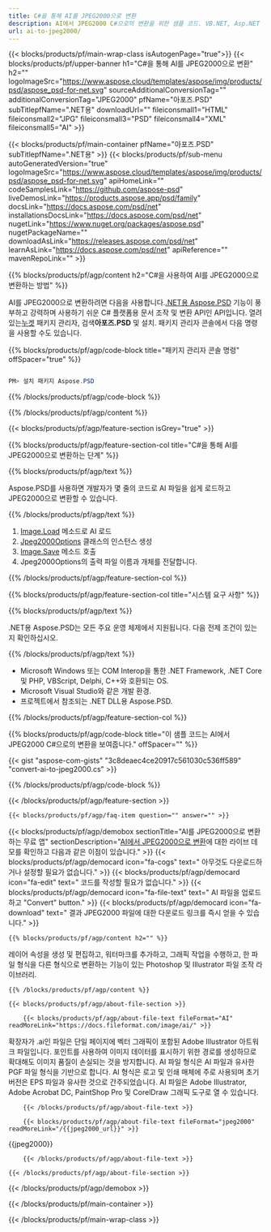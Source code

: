```yaml
---
title: C#을 통해 AI를 JPEG2000으로 변환
description: AI에서 JPEG2000 C#으로의 변환을 위한 샘플 코드. VB.NET, Asp.NET 또는 모든 .NET 기반 응용 프로그램 내에서 배치 AI 파일을 JPEG2000으로 변환하는 API 예제 코드를 사용합니다.
url: ai-to-jpeg2000/
---
```


{{< blocks/products/pf/main-wrap-class isAutogenPage="true">}}
{{< blocks/products/pf/upper-banner h1="C#을 통해 AI를 JPEG2000으로 변환" h2="" logoImageSrc="https://www.aspose.cloud/templates/aspose/img/products/psd/aspose_psd-for-net.svg" sourceAdditionalConversionTag="" additionalConversionTag="JPEG2000" pfName="아포즈.PSD" subTitlepfName=".NET용" downloadUrl="" fileiconsmall1="HTML" fileiconsmall2="JPG" fileiconsmall3="PSD" fileiconsmall4="XML" fileiconsmall5="AI" >}}

{{< blocks/products/pf/main-container pfName="아포즈.PSD" subTitlepfName=".NET용" >}}
{{< blocks/products/pf/sub-menu autoGeneratedVersion="true" logoImageSrc="https://www.aspose.cloud/templates/aspose/img/products/psd/aspose_psd-for-net.svg" apiHomeLink="" codeSamplesLink="https://github.com/aspose-psd" liveDemosLink="https://products.aspose.app/psd/family" docsLink="https://docs.aspose.com/psd/net" installationsDocsLink="https://docs.aspose.com/psd/net" nugetLink="https://www.nuget.org/packages/aspose.psd" nugetPackageName="" downloadAsLink="https://releases.aspose.com/psd/net" learnAsLink="https://docs.aspose.com/psd/net" apiReference="" mavenRepoLink="" >}}

{{% blocks/products/pf/agp/content h2="C#을 사용하여 AI를 JPEG2000으로 변환하는 방법" %}}

AI를 JPEG2000으로 변환하려면 다음을 사용합니다.<a href="/psd/{{< lang-code >}}net">.NET용 Aspose.PSD</a> 기능이 풍부하고 강력하며 사용하기 쉬운 C# 플랫폼용 문서 조작 및 변환 API인 API입니다. 열려 있는<a href="https://www.nuget.org/packages/aspose.psd">누겟</a> 패키지 관리자, 검색<b>아포즈.PSD</b> 및 설치. 패키지 관리자 콘솔에서 다음 명령을 사용할 수도 있습니다.

{{% blocks/products/pf/agp/code-block title="패키지 관리자 콘솔 명령" offSpacer="true" %}}

```cs

PM> 설치 패키지 Aspose.PSD

```

{{% /blocks/products/pf/agp/code-block %}}

{{% /blocks/products/pf/agp/content %}}

{{< blocks/products/pf/agp/feature-section isGrey="true" >}}

{{% blocks/products/pf/agp/feature-section-col title="C#을 통해 AI를 JPEG2000으로 변환하는 단계" %}}

{{% blocks/products/pf/agp/text %}}

 Aspose.PSD를 사용하면 개발자가 몇 줄의 코드로 AI 파일을 쉽게 로드하고 JPEG2000으로 변환할 수 있습니다.

{{% /blocks/products/pf/agp/text %}}

1. [Image.Load](https://apireference.aspose.com/psd/net/aspose.psd/image/methods/load/index) 메소드로 AI 로드
1. [Jpeg2000Options](https://apireference.aspose.com/psd/net/aspose.psd.imageoptions/Jpeg2000Options) 클래스의 인스턴스 생성
1. [Image.Save](https://apireference.aspose.com/psd/net/aspose.psd/image/methods/save/index) 메소드 호출
1. Jpeg2000Options의 출력 파일 이름과 개체를 전달합니다.

{{% /blocks/products/pf/agp/feature-section-col %}}

{{% blocks/products/pf/agp/feature-section-col title="시스템 요구 사항" %}}

{{% blocks/products/pf/agp/text %}}

 .NET용 Aspose.PSD는 모든 주요 운영 체제에서 지원됩니다. 다음 전제 조건이 있는지 확인하십시오.

{{% /blocks/products/pf/agp/text %}}

- Microsoft Windows 또는 COM Interop을 통한 .NET Framework, .NET Core 및 PHP, VBScript, Delphi, C++와 호환되는 OS.
- Microsoft Visual Studio와 같은 개발 환경.
- 프로젝트에서 참조되는 .NET DLL용 Aspose.PSD.

{{% /blocks/products/pf/agp/feature-section-col %}}

{{% blocks/products/pf/agp/code-block title="이 샘플 코드는 AI에서 JPEG2000 C#으로의 변환을 보여줍니다." offSpacer="" %}}

{{< gist "aspose-com-gists" "3c8deaec4ce20917c561030c536ff589" "convert-ai-to-jpeg2000.cs" >}}

{{% /blocks/products/pf/agp/code-block %}}

{{< /blocks/products/pf/agp/feature-section >}}

    {{< blocks/products/pf/agp/faq-item question="" answer="" >}}
 

<!-- aboutfile Starts -->

{{< blocks/products/pf/agp/demobox sectionTitle="AI를 JPEG2000으로 변환하는 무료 앱" sectionDescription="[AI에서 JPEG2000으로 변환](https://products.aspose.app/psd/conversion/ai-to-jpeg2000)에 대한 라이브 데모를 확인하고 다음과 같은 이점이 있습니다." >}}
        {{< blocks/products/pf/agp/democard icon="fa-cogs" text=" 아무것도 다운로드하거나 설정할 필요가 없습니다." >}}
        {{< blocks/products/pf/agp/democard icon="fa-edit" text=" 코드를 작성할 필요가 없습니다." >}}
        {{< blocks/products/pf/agp/democard icon="fa-file-text" text=" AI 파일을 업로드하고 \"Convert\" button." >}}
        {{< blocks/products/pf/agp/democard icon="fa-download" text=" 결과 JPEG2000 파일에 대한 다운로드 링크를 즉시 얻을 수 있습니다." >}}

    {{% blocks/products/pf/agp/content h2="" %}}

레이어 속성을 생성 및 편집하고, 워터마크를 추가하고, 그래픽 작업을 수행하고, 한 파일 형식을 다른 형식으로 변환하는 기능이 있는 Photoshop 및 Illustrator 파일 조작 라이브러리.



    {{% /blocks/products/pf/agp/content %}}

    {{< blocks/products/pf/agp/about-file-section >}}

        {{< blocks/products/pf/agp/about-file-text fileFormat="AI" readMoreLink="https://docs.fileformat.com/image/ai/" >}}
확장자가 .ai인 파일은 단일 페이지에 벡터 그래픽이 포함된 Adobe Illustrator 아트워크 파일입니다. 포인트를 사용하여 이미지 데이터를 표시하기 위한 경로를 생성하므로 확대해도 이미지 품질이 손실되는 것을 방지합니다. AI 파일 형식은 AI 파일과 유사한 PGF 파일 형식을 기반으로 합니다. AI 형식은 로고 및 인쇄 매체에 주로 사용되며 초기 버전은 EPS 파일과 유사한 것으로 간주되었습니다. AI 파일은 Adobe Illustrator, Adobe Acrobat DC, PaintShop Pro 및 CorelDraw 그래픽 도구로 열 수 있습니다.

        {{< /blocks/products/pf/agp/about-file-text >}}

        {{< blocks/products/pf/agp/about-file-text fileFormat="jpeg2000" readMoreLink="/{{jpeg2000_url}}" >}}
{{jpeg2000}}

        {{< /blocks/products/pf/agp/about-file-text >}}

    {{< /blocks/products/pf/agp/about-file-section >}}

{{< /blocks/products/pf/agp/demobox >}}

<!-- aboutfile Ends -->



{{< /blocks/products/pf/main-container >}}
    
{{< /blocks/products/pf/main-wrap-class >}}
